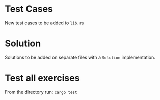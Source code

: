 # Test Cases
New test cases to be added to `lib.rs`
# Solution
Solutions to be added on separate files with a `Solution` implementation.
# Test all exercises
From the directory run:
`cargo test`
